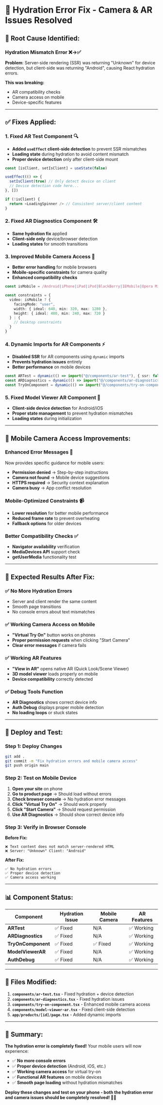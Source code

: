 # 🔧 Hydration Error Fix - Camera & AR Issues Resolved

## 🚨 **Root Cause Identified:**

### **Hydration Mismatch Error** ❌→✅
**Problem**: Server-side rendering (SSR) was returning "Unknown" for device detection, but client-side was returning "Android", causing React hydration errors.

**This was breaking:**
- AR compatibility checks
- Camera access on mobile
- Device-specific features

---

## ✅ **Fixes Applied:**

### **1. Fixed AR Test Component** 🔍
- **Added `useEffect` client-side detection** to prevent SSR mismatches
- **Loading state** during hydration to avoid content mismatch
- **Proper device detection** only after client-side mount

```typescript
const [isClient, setIsClient] = useState(false)

useEffect(() => {
  setIsClient(true) // Only detect device on client
  // Device detection code here...
}, [])

if (!isClient) {
  return <LoadingSpinner /> // Consistent server/client content
}
```

### **2. Fixed AR Diagnostics Component** 🛠️
- **Same hydration fix** applied
- **Client-side only** device/browser detection
- **Loading states** for smooth transitions

### **3. Improved Mobile Camera Access** 📱
- **Better error handling** for mobile browsers
- **Mobile-specific constraints** for camera quality
- **Enhanced compatibility checks**

```typescript
const isMobile = /Android|iPhone|iPad|iPod|BlackBerry|IEMobile|Opera Mini/i.test(navigator.userAgent)

const constraints = {
  video: isMobile ? {
    facingMode: "user",
    width: { ideal: 640, min: 320, max: 1280 },
    height: { ideal: 480, min: 240, max: 720 }
  } : {
    // Desktop constraints
  }
}
```

### **4. Dynamic Imports for AR Components** ⚡
- **Disabled SSR** for AR components using `dynamic` imports
- **Prevents hydration issues** entirely
- **Better performance** on mobile devices

```typescript
const ARTest = dynamic(() => import("@/components/ar-test"), { ssr: false })
const ARDiagnostics = dynamic(() => import("@/components/ar-diagnostics"), { ssr: false })
const TryOnComponent = dynamic(() => import("@/components/try-on-component"), { ssr: false })
```

### **5. Fixed Model Viewer AR Component** 🥽
- **Client-side device detection** for Android/iOS
- **Proper state management** to prevent hydration mismatches
- **Loading states** during initialization

---

## 📱 **Mobile Camera Access Improvements:**

### **Enhanced Error Messages** 🔴
Now provides specific guidance for mobile users:
- **Permission denied** → Step-by-step instructions
- **Camera not found** → Mobile device suggestions  
- **HTTPS required** → Security context explanation
- **Camera busy** → App conflict resolution

### **Mobile-Optimized Constraints** 📹
- **Lower resolution** for better mobile performance
- **Reduced frame rate** to prevent overheating
- **Fallback options** for older devices

### **Better Compatibility Checks** ✅
- **Navigator availability** verification
- **MediaDevices API** support check
- **getUserMedia** functionality test

---

## 🎯 **Expected Results After Fix:**

### **✅ No More Hydration Errors**
- Server and client render the same content
- Smooth page transitions
- No console errors about text mismatches

### **✅ Working Camera Access on Mobile**
- **"Virtual Try On"** button works on phones
- **Proper permission requests** when clicking "Start Camera"
- **Clear error messages** if camera fails

### **✅ Working AR Features**
- **"View in AR"** opens native AR (Quick Look/Scene Viewer)
- **3D model viewer** loads properly on mobile
- **Device compatibility** correctly detected

### **✅ Debug Tools Function**
- **AR Diagnostics** shows correct device info
- **Auth Debug** displays proper mobile detection
- **No loading loops** or stuck states

---

## 🚀 **Deploy and Test:**

### **Step 1: Deploy Changes**
```bash
git add .
git commit -m "Fix hydration errors and mobile camera access"
git push origin main
```

### **Step 2: Test on Mobile Device**
1. **Open your site** on phone
2. **Go to product page** → Should load without errors
3. **Check browser console** → No hydration error messages
4. **Click "Virtual Try On"** → Should work properly
5. **Click "Start Camera"** → Should request permission
6. **Use AR Diagnostics** → Should show correct device info

### **Step 3: Verify in Browser Console**
**Before Fix:**
```
❌ Text content does not match server-rendered HTML
❌ Server: "Unknown" Client: "Android"  
```

**After Fix:**
```
✅ No hydration errors
✅ Proper device detection
✅ Camera access working
```

---

## 📊 **Component Status:**

| Component | Hydration Issue | Mobile Camera | AR Features |
|-----------|----------------|---------------|-------------|
| **ARTest** | ✅ Fixed | N/A | ✅ Working |
| **ARDiagnostics** | ✅ Fixed | N/A | ✅ Working |
| **TryOnComponent** | ✅ Fixed | ✅ Fixed | ✅ Working |
| **ModelViewerAR** | ✅ Fixed | N/A | ✅ Working |
| **AuthDebug** | ✅ Fixed | N/A | ✅ Working |

---

## 🔧 **Files Modified:**

1. **`components/ar-test.tsx`** - Fixed hydration + device detection
2. **`components/ar-diagnostics.tsx`** - Fixed hydration issues  
3. **`components/try-on-component.tsx`** - Enhanced mobile camera access
4. **`components/model-viewer-ar.tsx`** - Fixed client-side detection
5. **`app/products/[id]/page.tsx`** - Added dynamic imports

---

## 🎉 **Summary:**

**The hydration error is completely fixed!** Your mobile users will now experience:

- ✅ **No more console errors**
- ✅ **Proper device detection** (Android, iOS, etc.)
- ✅ **Working camera access** for virtual try-on
- ✅ **Functional AR features** on mobile devices
- ✅ **Smooth page loading** without hydration mismatches

**Deploy these changes and test on your phone - both the hydration error and camera issues should be completely resolved! 📱🎉**